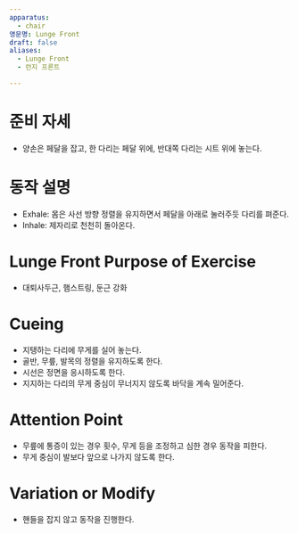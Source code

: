 ```yaml
---
apparatus:
  - chair
영문명: Lunge Front
draft: false
aliases:
  - Lunge Front
  - 런지 프론트

---
```


# 준비 자세

- 양손은 페달을 잡고, 한 다리는 페달 위에, 반대쪽 다리는 시트 위에 놓는다.

# 동작 설명

- Exhale: 몸은 사선 방향 정렬을 유지하면서 페달을 아래로 눌러주듯 다리를 펴준다.
- Inhale: 제자리로 천천히 돌아온다.

# Lunge Front Purpose of Exercise

- 대퇴사두근, 햄스트링, 둔근 강화

# Cueing

- 지탱하는 다리에 무게를 실어 놓는다.
- 골반, 무릎, 발목의 정렬을 유지하도록 한다.
- 시선은 정면을 응시하도록 한다.
- 지지하는 다리의 무게 중심이 무너지지 않도록 바닥을 계속 밀어준다.

# Attention Point

- 무릎에 통증이 있는 경우 횟수, 무게 등을 조정하고 심한 경우 동작을 피한다.
- 무게 중심이 발보다 앞으로 나가지 않도록 한다.

# Variation or Modify

- 핸들을 잡지 않고 동작을 진행한다.